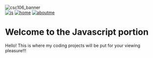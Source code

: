 ![csc106_banner](https://github.com/Sandandsea311/CSC-week-1/assets/157727277/561bde4c-86cb-4e40-919e-0fae2d6e6ed9)        
<a href="javascript.md">![js](https://github.com/Sandandsea311/CSC-week-1/assets/157727277/a4c191ce-a1df-4c67-a740-b47f3254965c)</a>
<a href="README.md">![home](https://github.com/Sandandsea311/CSC-week-1/assets/157727277/e1a19ea5-804f-40fe-be60-136672258774)</a>
<a href="ABOUTME.md">![aboutme](https://github.com/Sandandsea311/CSC-week-1/assets/157727277/5641620d-1d41-4cc8-bd4e-d77393eec7d3)</a>
<h1>Welcome to the Javascript portion</h1>
<p>Hello! This is where my coding projects will be put for your viewing pleasure!!!</p>
